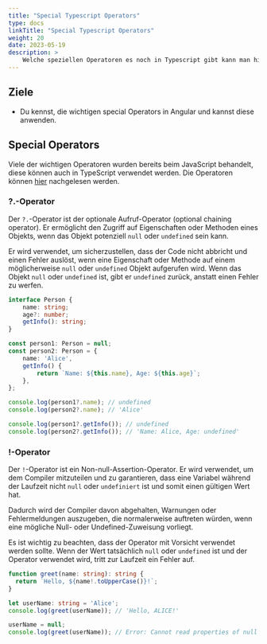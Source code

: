```yaml
---
title: "Special Typescript Operators"
type: docs
linkTitle: "Special Typescript Operators"
weight: 20
date: 2023-05-19
description: >
    Welche speziellen Operatoren es noch in Typescript gibt kann man hier nachlesen.
---
```

## Ziele
* Du kennst, die wichtigen special Operators in Angular und kannst diese anwenden.

## Special Operators
Viele der wichtigen Operatoren wurden bereits beim JavaScript behandelt, diese können auch in TypeScript verwendet werden. Die Operatoren können [hier](../../../docs/web/javascript/06_js_operators) nachgelesen werden.

### ?.-Operator
Der `?.`-Operator ist der optionale Aufruf-Operator (optional chaining operator). Er ermöglicht den Zugriff auf Eigenschaften oder Methoden eines Objekts, wenn das Objekt potenziell `null` oder `undefined` sein kann.

Er wird verwendet, um sicherzustellen, dass der Code nicht abbricht und einen Fehler auslöst, wenn eine Eigenschaft oder Methode auf einem möglicherweise `null` oder `undefined` Objekt aufgerufen wird. Wenn das Objekt `null` oder `undefined` ist, gibt er `undefined` zurück, anstatt einen Fehler zu werfen.

```typescript
interface Person {
    name: string;
    age?: number;
    getInfo(): string;
}

const person1: Person = null;
const person2: Person = {
    name: 'Alice',
    getInfo() {
        return `Name: ${this.name}, Age: ${this.age}`;
    },
};

console.log(person1?.name); // undefined
console.log(person2?.name); // 'Alice'

console.log(person1?.getInfo()); // undefined
console.log(person2?.getInfo()); // 'Name: Alice, Age: undefined'
```

### !-Operator
Der `!`-Operator ist ein Non-null-Assertion-Operator. Er wird verwendet, um dem Compiler mitzuteilen und zu garantieren, dass eine Variabel während der Laufzeit nicht `null` oder `undefiniert` ist und somit einen gültigen Wert hat.
 
Dadurch wird der Compiler davon abgehalten, Warnungen oder Fehlermeldungen auszugeben, die normalerweise auftreten würden, wenn eine mögliche Null- oder Undefined-Zuweisung vorliegt.

Es ist wichtig zu beachten, dass der Operator mit Vorsicht verwendet werden sollte. Wenn der Wert tatsächlich `null` oder `undefined` ist und der Operator verwendet wird, tritt zur Laufzeit ein Fehler auf. 

```typescript
function greet(name: string): string {
  return `Hello, ${name!.toUpperCase()}!`;
}

let userName: string = 'Alice';
console.log(greet(userName)); // 'Hello, ALICE!'

userName = null;
console.log(greet(userName)); // Error: Cannot read properties of null (reading 'toUpperCase')
```


